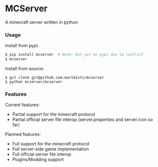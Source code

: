 # MCServer

A minecraft server written in python

### Usage

Install from pypi:
```sh
$ pip install mcserver  # Note: Not yet on pypi due to conflict
$ mcserver
```

Install from source:
```
$ git clone git@github.com:martmists/mcserver
$ python mcserver/mcserver
```

### Features

Current features:
- Partial support for the minecraft protocol
- Partial official server file interop (server.properties and server.icon so far)

Planned features:
- Full support for the minecraft protocol
- Full server-side game implementation
- Full official server file interop
- Plugins/Modding support
